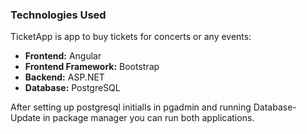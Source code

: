 ### Technologies Used
TicketApp is app to buy tickets for concerts or any events:

- **Frontend:** Angular
- **Frontend Framework:** Bootstrap
- **Backend:** ASP.NET
- **Database:** PostgreSQL

After setting up postgresql initialls in pgadmin and running Database-Update in package manager you can run both applications.

